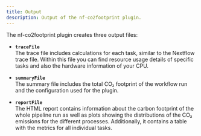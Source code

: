 ```yaml
---
title: Output
description: Output of the nf-co2footprint plugin.
---
```


The nf-co2footprint plugin creates three output files:

- **`traceFile`**  
  The trace file includes calculations for each task, similar to the Nextflow trace file. Within this file you can find resource usage details of specific tasks and also the hardware information of your CPU.

- **`summaryFile`**  
  The summary file includes the total CO₂ footprint of the workflow run and the configuration used for the plugin.
  
- **`reportFile`**  
  The HTML report contains information about the carbon footprint of the whole pipeline run as well as plots showing the distributions of the CO₂ emissions for the different processes. Additionally, it contains a table with the metrics for all individual tasks.



